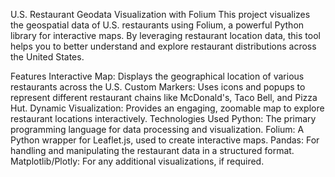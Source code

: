 U.S. Restaurant Geodata Visualization with Folium
This project visualizes the geospatial data of U.S. restaurants using Folium, a powerful Python library for interactive maps. By leveraging restaurant location data, this tool helps you to better understand and explore restaurant distributions across the United States.

Features
Interactive Map: Displays the geographical location of various restaurants across the U.S.
Custom Markers: Uses icons and popups to represent different restaurant chains like McDonald's, Taco Bell, and Pizza Hut.
Dynamic Visualization: Provides an engaging, zoomable map to explore restaurant locations interactively.
Technologies Used
Python: The primary programming language for data processing and visualization.
Folium: A Python wrapper for Leaflet.js, used to create interactive maps.
Pandas: For handling and manipulating the restaurant data in a structured format.
Matplotlib/Plotly: For any additional visualizations, if required.

